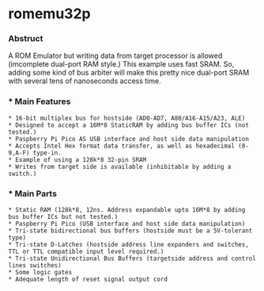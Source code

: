 # romemu32p
### Abstruct
A ROM Emulator but writing data from target processor is allowed (imcomplete dual-port RAM style.)
This example uses fast SRAM. So, adding some kind of bus arbiter will make this pretty nice dual-port SRAM with several tens of nanoseconds access time.
### * Main Features
    * 16-bit multiplex bus for hostside (AD0-AD7, A80/A16-A15/A23, ALE)
    * Designed to accept a 16M*8 StaticRAM by adding bus buffer ICs (not tested.)
    * Paspberry Pi Pico AS USB interface and host side data manipulation
    * Accepts Intel Hex format data transfer, as well as hexadecimal (0-9,A-F) type-in. 
    * Example of using a 128k*8 32-pin SRAM
    * Writes from target side is available (inhibitable by adding a switch.)
   
### * Main Parts
    * Static RAM (128k*8, 12ns. Address expandable upto 16M*8 by adding bus buffer ICs but not tested.)
    * Paspberry Pi Pico (USB interface and host side data manipulation)
    * Tri-state bidirectional bus buffers (hostside must be a 5V-tolerant type) 
    * Tri-state D-Latches (hostside address line expanders and switches, TTL or TTL compatible input level required.)
    * Tri-state Unidirectional Bus Buffers (targetside address and control lines switches)
    * Some logic gates
    * Adequate length of reset signal output cord
